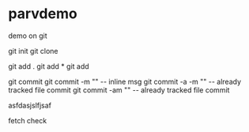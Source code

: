 # parvdemo
demo on git

git init 
git clone <URL>

git add .
git add *
git add <filename1> <filename2>

git commit
git commit -m ""    -- inline msg
git commit -a -m ""    -- already tracked file commit
git commit -am ""    -- already tracked file commit


asfdasjslfjsaf


fetch check

